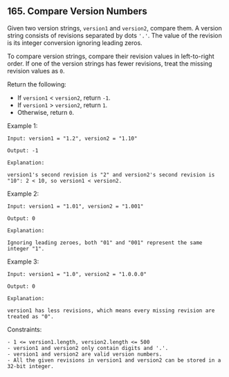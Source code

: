 ## 165. Compare Version Numbers

Given two version strings, `version1` and `version2`, compare them. A version string consists of revisions separated by dots `'.'`. The value of the revision is its integer conversion ignoring leading zeros.

To compare version strings, compare their revision values in left-to-right order. If one of the version strings has fewer revisions, treat the missing revision values as `0`.

Return the following:

- If `version1` < `version2`, return `-1`.
- If `version1` > `version2`, return `1`.
- Otherwise, return `0`.

Example 1:

```
Input: version1 = "1.2", version2 = "1.10"

Output: -1

Explanation:

version1's second revision is "2" and version2's second revision is "10": 2 < 10, so version1 < version2.
```

Example 2:

```
Input: version1 = "1.01", version2 = "1.001"

Output: 0

Explanation:

Ignoring leading zeroes, both "01" and "001" represent the same integer "1".
```

Example 3:

```
Input: version1 = "1.0", version2 = "1.0.0.0"

Output: 0

Explanation:

version1 has less revisions, which means every missing revision are treated as "0".
```

Constraints:

```
- 1 <= version1.length, version2.length <= 500
- version1 and version2 only contain digits and '.'.
- version1 and version2 are valid version numbers.
- All the given revisions in version1 and version2 can be stored in a 32-bit integer.
```
